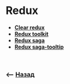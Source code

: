 # Redux

* **<a href="./pages/clear-redux/readme.md">Clear redux</a>**
* **<a href="./pages/effector/readme.md">Redux toolkit</a>**
* **<a href="./pages/effector/readme.md">Redux saga</a>**
* **<a href="./pages/effector/readme.md">Redux saga-tooltip</a>**

<br>

### ⟵ **<a href="../../readme.md">Назад</a>**